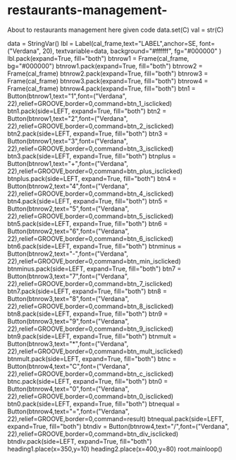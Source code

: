 # restaurants-management-
About to restaurants management  here given code 
                        data.set(C)
                        val = str(C)

data = StringVar()
lbl = Label(cal_frame,text="LABEL",anchor=SE,
font=("Verdana", 20),
textvariable=data,
background="#ffffff",
fg="#000000"
)
lbl.pack(expand=True, fill="both")
btnrow1 = Frame(cal_frame, bg="#000000")
btnrow1.pack(expand=True, fill="both")
btnrow2 = Frame(cal_frame)
btnrow2.pack(expand=True, fill="both")
btnrow3 = Frame(cal_frame)
btnrow3.pack(expand=True, fill="both")
btnrow4 = Frame(cal_frame)
btnrow4.pack(expand=True, fill="both")
btn1 = Button(btnrow1,text="1",font=("Verdana", 22),relief=GROOVE,border=0,command=btn_1_isclicked)
btn1.pack(side=LEFT, expand=True, fill="both")
btn2 = Button(btnrow1,text="2",font=("Verdana", 22),relief=GROOVE,border=0,command=btn_2_isclicked)
btn2.pack(side=LEFT, expand=True, fill="both")
btn3 = Button(btnrow1,text="3",font=("Verdana", 22),relief=GROOVE,border=0,command=btn_3_isclicked)
btn3.pack(side=LEFT, expand=True, fill="both")
btnplus = Button(btnrow1,text="+",font=("Verdana", 22),relief=GROOVE,border=0,command=btn_plus_isclicked)
btnplus.pack(side=LEFT, expand=True, fill="both")
btn4 = Button(btnrow2,text="4",font=("Verdana", 22),relief=GROOVE,border=0,command=btn_4_isclicked)
btn4.pack(side=LEFT, expand=True, fill="both")
btn5 = Button(btnrow2,text="5",font=("Verdana", 22),relief=GROOVE,border=0,command=btn_5_isclicked)
btn5.pack(side=LEFT, expand=True, fill="both")
btn6 = Button(btnrow2,text="6",font=("Verdana", 22),relief=GROOVE,border=0,command=btn_6_isclicked)
btn6.pack(side=LEFT, expand=True, fill="both")
btnminus = Button(btnrow2,text="-",font=("Verdana", 22),relief=GROOVE,border=0,command=btn_min_isclicked)
btnminus.pack(side=LEFT, expand=True, fill="both")
btn7 = Button(btnrow3,text="7",font=("Verdana", 22),relief=GROOVE,border=0,command=btn_7_isclicked)
btn7.pack(side=LEFT, expand=True, fill="both")
btn8 = Button(btnrow3,text="8",font=("Verdana", 22),relief=GROOVE,border=0,command=btn_8_isclicked)
btn8.pack(side=LEFT, expand=True, fill="both")
btn9 = Button(btnrow3,text="9",font=("Verdana", 22),relief=GROOVE,border=0,command=btn_9_isclicked)
btn9.pack(side=LEFT, expand=True, fill="both")
btnmult = Button(btnrow3,text="*",font=("Verdana", 22),relief=GROOVE,border=0,command=btn_mult_isclicked)
btnmult.pack(side=LEFT, expand=True, fill="both")
btnc = Button(btnrow4,text="C",font=("Verdana", 22),relief=GROOVE,border=0,command=btn_c_isclicked)
btnc.pack(side=LEFT, expand=True, fill="both")
btn0 = Button(btnrow4,text="0",font=("Verdana", 22),relief=GROOVE,border=0,command=btn_0_isclicked)
btn0.pack(side=LEFT, expand=True, fill="both")
btnequal = Button(btnrow4,text="=",font=("Verdana", 22),relief=GROOVE,border=0,command=result)
btnequal.pack(side=LEFT, expand=True, fill="both")
btndiv = Button(btnrow4,text="/",font=("Verdana", 22),relief=GROOVE,border=0,command=btn_div_isclicked)
btndiv.pack(side=LEFT, expand=True, fill="both")
heading1.place(x=350,y=10)
heading2.place(x=400,y=80)
root.mainloop()
